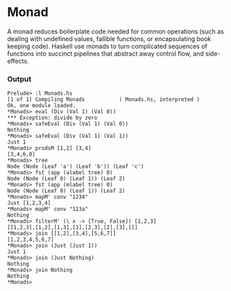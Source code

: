 # Monad
A monad reduces boilerplate code needed for common operations (such as dealing with undefined values, fallible functions, or encapsulating book keeping code). 
Haskell use monads to turn complicated sequences of functions into succinct pipelines that abstract away control flow, and side-effects.


### Output

```
Prelude> :l Monads.hs 
[1 of 1] Compiling Monads           ( Monads.hs, interpreted )
Ok, one module loaded.
*Monads> eval (Div (Val 1) (Val 0))
*** Exception: divide by zero
*Monads> safeEval (Div (Val 1) (Val 0))
Nothing
*Monads> safeEval (Div (Val 1) (Val 1))
Just 1
*Monads> prodsM [1,2] [3,4]
[3,4,6,8]
*Monads> tree
Node (Node (Leaf 'a') (Leaf 'b')) (Leaf 'c')
*Monads> fst (app (alabel tree) 0)
Node (Node (Leaf 0) (Leaf 1)) (Leaf 2)
*Monads> fst (app (mlabel tree) 0)
Node (Node (Leaf 0) (Leaf 1)) (Leaf 2)
*Monads> mapM' conv "1234"
Just [1,2,3,4]
*Monads> mapM' conv "123a"
Nothing
*Monads> filterM' (\ x -> [True, False]) [1,2,3]
[[1,2,3],[1,2],[1,3],[1],[2,3],[2],[3],[]]
*Monads> join [[1,2],[3,4],[5,6,7]]
[1,2,3,4,5,6,7]
*Monads> join (Just (Just 1))
Just 1
*Monads> join (Just Nothing)
Nothing
*Monads> join Nothing
Nothing
*Monads> 
```


